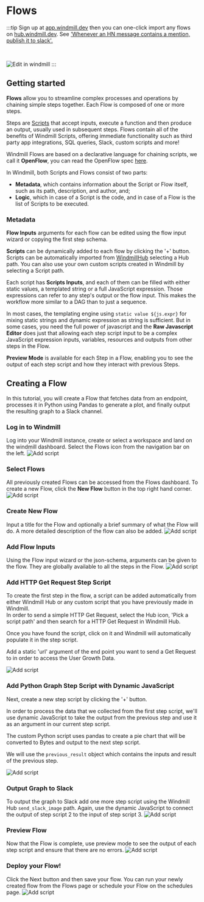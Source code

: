 # Flows

:::tip
Sign up at [app.windmill.dev](https://app.windmill.dev) then you can one-click
import any flows on [hub.windmill.dev](https://hub.windmill.dev). See
['Whenever an HN message contains a mention, publish it to slack'.](https://hub.windmill.dev/flows/13/whenever-an-hn-message-contains-a-mention%2C-publish-it-to-slack)

<br/>

![Edit in windmill](./assets/edit_in_windmill.png)
:::

## Getting started

**Flows** allow you to streamline complex processes and operations by chaining
simple steps together. Each Flow is composed of one or more steps.

Steps are [Scripts][scripts] that accept inputs, execute a function and then produce an
output, usually used in subsequent steps. Flows contain all of the benefits of
Windmill Scripts, offering immediate functionality such as third party app
integrations, SQL queries, Slack, custom scripts and more!

Windmill Flows are based on a declarative language for chaining scripts, we call it 
**OpenFlow**, you can read the OpenFlow spec [here](/docs/openflow).

In Windmill, both Scripts and Flows consist of two parts: 

- **Metadata**, which contains information about the Script or Flow itself, such 
  as its path, description, and author, and;
- **Logic**, which in case of a Script is the code, and in case of a Flow is the 
  list of Scripts to be executed.

### Metadata

**Flow Inputs** arguments for each flow can be edited using the flow input wizard
or copying the first step schema.

**Scripts** can be dynamically added to each flow by clicking the '+' button.
Scripts can be automatically imported from [
WindmillHub](https://hub.windmill.dev/) selecting a Hub path. You can also use your
own custom scripts created in Windmill by selecting a Script path.

Each script has **Scripts Inputs**, and each of them can be filled
with either static values, a templated string or a full JavaScript
expression. Those expressions can refer to any step's output or the flow
input. This makes the workflow more similar to a DAG than to just a sequence.

In most cases, the templating engine using
`static value ${js.expr}` for mixing static strings and dynamic expression as
string is sufficient. But in some cases, you need the full power of javascript
and the **Raw Javascript Editor** does just that allowing each step script input
to be a complex JavaScript expression inputs, variables, resources and outputs
from other steps in the Flow.

**Preview Mode** is available for each Step in a Flow, enabling you to see the
output of each step script and how they interact with previous Steps.

## Creating a Flow

In this tutorial, you will create a Flow that fetches data from an endpoint, 
processes it in Python using Pandas to generate a plot, and finally output
the resulting graph to a Slack channel.

### Log in to Windmill

Log into your Windmill instance, create or select a workspace and land on the
windmill dashboard. Select the Flows icon from the navigation bar on the left.
![Add script](./assets/flows/dashboard.png)

### Select Flows

All previously created Flows can be accessed from the Flows dashboard. To create
a new Flow, click the **New Flow** button in the top right hand corner.
![Add script](./assets/flows/flow-dashboard.png)

### Create New Flow

Input a title for the Flow and optionally a brief summary of what the Flow will
do. A more detailed description of the flow can also be added.
![Add script](./assets/flows/flow-metadata.png)

### Add Flow Inputs

Using the Flow input wizard or the json-schema, arguments can be given to the
flow. They are globally available to all the steps in the Flow.
![Add script](./assets/flows/flow-input.png)

### Add HTTP Get Request Step Script

To create the first step in the flow, a script can be added automatically from
either Windmill Hub or any custom script that you have previously made in
Windmill.  
In order to send a simple HTTP Get Request, select the Hub icon,
'Pick a script path' and then search for a HTTP Get Request in Windmill Hub.

Once you have found the script, click on it and Windmill will
automatically populate it in the step script. 

Add a static 'url' argument of the end point you want to send a Get Request
to in order to access the User Growth Data. 

<!-- FIXME: Already outdated -->
<!-- ![Add script](./assets/flows/search-hub-script.png) -->
![Add script](./assets/flows/flow-step1.png)

### Add Python Graph Step Script with Dynamic JavaScript

Next, create a new step script by clicking the '+' button. 

In order to process the data that we collected from the first step script,
we'll use dynamic JavaScript to take the output from the previous step and
use it as an argument in our current step script. 

The custom Python script uses pandas to create a pie chart that will be 
converted to Bytes and output to the next step script. 

We will use the `previous_result` object which contains the inputs and 
result of the previous step.

![Add script](./assets/flows/flow-step2.png)

### Output Graph to Slack

To output the graph to Slack add one more step script using the Windmill Hub
`send_slack_image` path. Again, use the dynamic JavaScript to connect the output
of step script 2 to the input of step script 3.
![Add script](./assets/flows/flow-step3.png)

### Preview Flow

Now that the Flow is complete, use preview mode to see the output of each step
script and ensure that there are no errors.
![Add script](./assets/flows/flow-preview.png)

### Deploy your Flow!

Click the Next button and then save your flow. You can run your newly created
flow from the Flows page or schedule your Flow on the schedules page.
![Add script](./assets/flows/slack-output.png)


<!-- Resources -->
[scripts]: ./scripts